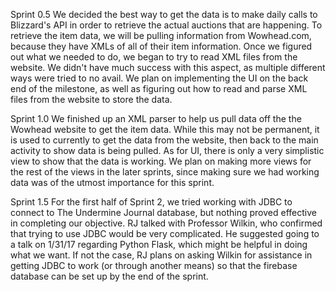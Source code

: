 Sprint 0.5
We decided the best way to get the data is to make daily calls to Blizzard's API 
in order to retrieve the actual auctions that are happening. To retrieve the item data, 
we will be pulling information from Wowhead.com, because they have XMLs of all of their 
item information.
Once we figured out what we needed to do, we began to try to read XML files from the website. 
We didn't have much success with this aspect, as multiple different ways were tried to no avail. 
We plan on implementing the UI on the back end of the milestone, as well as figuring out how to 
read and parse XML files from the website to store the data.

Sprint 1.0
We finished up an XML parser to help us pull data off the the Wowhead website to get 
the item data. While this may not be permanent, it is used to currently to get the data 
from the website, then back to the main activity to show data is being pulled.
As for UI, there is only a very simplistic view to show that the data is working. 
We plan on making more views for the rest of the views in the later sprints, since making 
sure we had working data was of the utmost importance for this sprint.

Sprint 1.5
For the first half of Sprint 2, we tried working with JDBC to connect to The
Undermine Journal database, but nothing proved effective in completing our objective. 
RJ talked with Professor Wilkin, who confirmed that trying to use JDBC would be very 
complicated. He suggested going to a talk on 1/31/17 regarding Python Flask, which might be 
helpful in doing what we want. If not the case, RJ plans on asking Wilkin for 
assistance in getting JDBC to work (or through another means) so that the firebase
database can be set up by the end of the sprint.